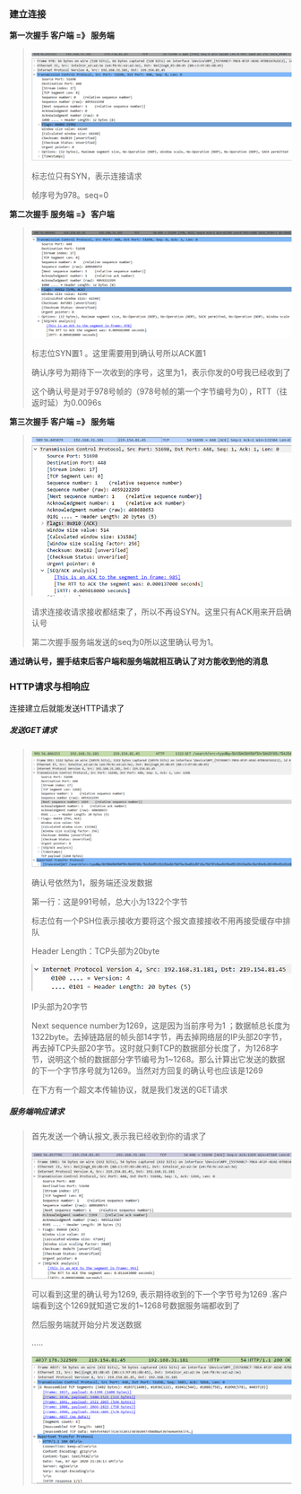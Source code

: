 ### 建立连接

**第一次握手   客户端 =》 服务端**

> <img src=".\图片\image-20200408102552374.png"/>
>
> <img src=".\图片\image-20200408095624422.png"/>
>
> 标志位只有SYN，表示连接请求
>
> 帧序号为978。seq=0

**第二次握手   服务端 =》 客户端**

> <img src=".\图片\image-20200408102643589.png"/>
>
> <img src=".\图片\image-20200408095958399.png"/>
>
> 标志位SYN置1 。这里需要用到确认号所以ACK置1
>
> 确认序号为期待下一次收到的序号，这里为1，表示你发的0号我已经收到了
>
> 这个确认号是对于978号帧的（978号帧的第一个字节编号为0），RTT（往返时延）为0.0096s

**第三次握手   客户端 =》 服务端**

> <img src=".\图片\image-20200408102700269.png"/>
>
> <img src=".\图片\image-20200408100417836.png"/>
>
> 请求连接收请求接收都结束了，所以不再设SYN。这里只有ACK用来开启确认号
>
> 第二次握手服务端发送的seq为0所以这里确认号为1。

**通过确认号，握手结束后客户端和服务端就相互确认了对方能收到他的消息**

### HTTP请求与相响应

连接建立后就能发送HTTP请求了

##### 发送GET请求

> <img src=".\图片\image-20200408102721036.png"/>
>
> <img src=".\图片\image-20200408101458776.png"/>
>
> 确认号依然为1，服务端还没发数据
>
> 第一行：这是991号帧，总大小为1322个字节
>
> 标志位有一个PSH位表示接收方要将这个报文直接接收不用再接受缓存中排队
>
> Header Length：TCP头部为20byte
>
> <img src=".\图片\image-20200408102045807.png"/>
>
> IP头部为20字节
>
> Next sequence number为1269，这是因为当前序号为1 ；数据帧总长度为1322byte。去掉链路层的帧头部14字节，再去掉网络层的IP头部20字节，再去掉TCP头部20字节。这时就只剩TCP的数据部分长度了，为1268字节，说明这个帧的数据部分字节编号为1~1268。那么计算出它发送的数据的下一个字节序号就为1269。当然对方回复的确认号也应该是1269
>
> 在下方有一个超文本传输协议，就是我们发送的GET请求

##### 服务端响应请求

> 首先发送一个确认报文,表示我已经收到你的请求了
>
> <img src=".\图片\image-20200408103244276.png"/>
>
> <img src=".\图片\image-20200408103357453.png"/>
>
> 可以看到这里的确认号为1269, 表示期待收到的下一个字节号为1269 .客户端看到这个1269就知道它发的1~1268号数据服务端都收到了
>
> 然后服务端就开始分片发送数据
>
> .....
>
> <img src=".\图片\image-20200408104147516.png"/>
>
> <img src=".\图片\image-20200408104337972.png"/>